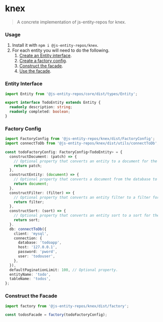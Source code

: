 # knex
> A concrete implementation of js-entity-repos for knex.

### Usage
1. Install it with `npm i @js-entity-repos/knex`.
1. For each entity you will need to do the following.
    1. [Create an Entity interface](#entity-interface).
    1. [Create a factory config](#factory-config).
    1. [Construct the facade](#construct-the-facade).
    1. [Use the facade](https://github.com/js-entity-repos/core/blob/master/docs/facade.md).

### Entity Interface

```ts
import Entity from '@js-entity-repos/core/dist/types/Entity';

export interface TodoEntity extends Entity {
  readonly description: string;
  readonly completed: boolean;
}
```

### Factory Config

```ts
import FactoryConfig from '@js-entity-repos/knex/dist/FactoryConfig';
import connectToDb from '@js-entity-repos/knex/dist/utils/connectToDb';

const todoFactoryConfig: FactoryConfig<TodoEntity> = {
  constructDocument: (patch) => {
    // Optional property that converts an entity to a document for the database.
    return patch;
  },
  constructEntity: (document) => {
    // Optional property that converts a document from the database to an entity.
    return document;
  },
  constructFilter: (filter) => {
    // Optional property that converts an entity filter to a filter for the DB.
    return filter;
  },
  constructSort: (sort) => {
    // Optional property that converts an entity sort to a sort for the DB.
    return sort;
  }.
  db: connectToDb({
    client: 'mysql',
    connection: {
      database: 'todoapp',
      host: '127.0.0.1',
      password: 'pword',
      user: 'todouser',
    },
  }),
  defaultPaginationLimit: 100, // Optional property.
  entityName: 'todo',
  tableName: 'todos',
};
```

### Construct the Facade

```ts
import factory from '@js-entity-repos/knex/dist/factory';

const todosFacade = factory(todoFactoryConfig);
```
